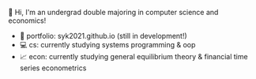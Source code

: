 
:whale: Hi, I'm an undergrad double majoring in computer science and economics!
- :art: portfolio: syk2021.github.io (still in development!)
- :computer: cs: currently studying systems programming & oop
- :chart_with_upwards_trend: econ: currently studying general equilibrium theory & financial time series econometrics

<!--
**syk2021/syk2021** is a ✨ _special_ ✨ repository because its `README.md` (this file) appears on your GitHub profile.

Here are some ideas to get you started:

- 🔭 I’m currently working on ...
- 🌱 I’m currently learning ...
- 👯 I’m looking to collaborate on ...
- 🤔 I’m looking for help with ...
- 💬 Ask me about ...
- 📫 How to reach me: ...
- 😄 Pronouns: ...
- ⚡ Fun fact: ...
-->
